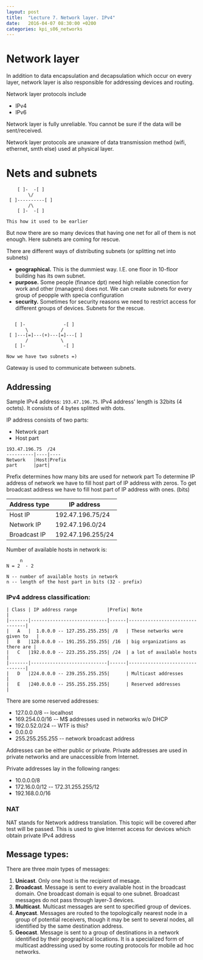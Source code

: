 ```yaml
---
layout: post
title:  "Lecture 7. Network layer. IPv4"
date:   2016-04-07 08:30:00 +0200
categories: kpi_s06_networks
---
```


# Network layer

In addition to data encapsulation and decapsulation which occur on every layer, network layer is also responsible for addressing devices and routing.

Network layer protocols include

- IPv4
- IPv6

Network layer is fully unreliable. You cannot be sure if the data will be sent/received.

Network layer protocols are unaware of data transmission method (wifi, ethernet, smth else) used at physical layer.

# Nets and subnets

```
    [ ]-  -[ ]
        \/
 [ ]----------[ ]
        /\
    [ ]-  -[ ]

This how it used to be earlier
```

But now there are so many devices that having one net for all of them is not enough.
Here subnets are coming for rescue.

There are different ways of distributing subnets (or splitting net into subnets)

- **geographical.** This is the dummiest way. I.E. one floor in 10-floor building has its own subnet.
- **purpose.** Some people (finance dpt) need high reliable conection for work and other (managers) does not. We can create subnets for every group of peopple with specia configuration
- **security.** Sometimes for security reasons we need to restrict access for different groups of devices. Subnets for the rescue.

```

   [ ]-              -[ ]
       \            /
 [ ]---[=]---(+)---[=]---[ ]
       /            \
   [ ]-              -[ ]

Now we have two subnets =)
```

Gateway is used to communicate between subnets.

## Addressing

Sample IPv4 address: `193.47.196.75`. IPv4 address' length is 32bits (4 octets). It consists of 4 bytes splitted with dots.

IP address consists of two parts: 

- Network part
- Host part

```
193.47.196.75  /24
----------|----|----
Network   |Host|Prefix
part      |part|
```

Prefix determines how many bits are used for network part
To determine IP address of network we have to fill host part of IP address with zeros.
To get broadcast address we have to fill host part of IP address with ones. (bits)

|Address type | IP address        |
|-------------|-------------------|
|Host IP      | 192.47.196.75/24  |
|Network IP   | 192.47.196.0/24   |
|Broadcast IP | 192.47.196.255/24 |

Number of available hosts in network is:

```
     n
N = 2  - 2

N -- number of available hosts in network
n -- length of the host part in bits (32 - prefix)
```

### IPv4 address classification:

```
| Class | IP address range           |Prefix| Note                           |
|-------|----------------------------|------|--------------------------------|
|   A   |  1.0.0.0 -- 127.255.255.255| /8   | These networks were given to   |
|   B   |128.0.0.0 -- 191.255.255.255| /16  | big organizations as there are |
|   C   |192.0.0.0 -- 223.255.255.255| /24  | a lot of available hosts       |
|-------|----------------------------|------|--------------------------------|
|   D   |224.0.0.0 -- 239.255.255.255|      | Multicast addresses            |
|   E   |240.0.0.0 -- 255.255.255.255|      | Reserved addresses             |
```

There are some reserved addresses:

- 127.0.0.0/8 -- localhost
- 169.254.0.0/16 -- M$ addresses used in networks w/o DHCP
- 192.0.52.0/24 -- WTF is this?
- 0.0.0.0
- 255.255.255.255 -- network broadcast address

Addresses can be either public or private. Private addresses are used in private networks and are unaccessible from Internet.

Private addresses lay in the following ranges:

- 10.0.0.0/8
- 172.16.0.0/12 -- 172.31.255.255/12
- 192.168.0.0/16

### NAT
NAT stands for Network address translation. This topic will be covered after test will be passed.
This is used to give Internet access for devices which obtain private IPv4 address

## Message types:

There are three _main_ types of messages:

1. **Unicast**. Only one host is the recipient of mesage. 
2. **Broadcast**. Message is sent to every available host in the broadcast domain. One broadcast domain is equal to one subnet. Broadcast messages do not pass through layer-3 devices.
3. **Multicast**. Multicast messages are sent to specified group of devices.
4. **Anycast**. Messages are routed to the topologically nearest node in a group of potential receivers, though it may be sent to several nodes, all identified by the same destination address.
5. **Geocast**. Message is sent to a group of destinations in a network identified by their geographical locations. It is a specialized form of multicast addressing used by some routing protocols for mobile ad hoc networks.
